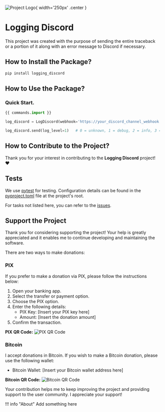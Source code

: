 ![Project Logo](
    assets/img/logo.png
){ width='250px' .center }

# Logging Discord
This project was created with the purpose of sending the entire traceback or a portion of it along with an
error message to Discord if necessary.

## How to Install the Package?
```bash
pip install logging_discord

```

## How to Use the Package?
### Quick Start.

```python
{{ commands.import }}

log_discord = LogDiscord(webhook='https://your_discord_channel_webhook')

log_discord.send(log_level=1)   # 0 = unknown, 1 = debug, 2 = info, 3 = warning, 4 = error, 5 = critical
```

## How to Contribute to the Project?
Thank you for your interest in contributing to the **Logging Discord** project! :heart:

## Tests
We use [pytest](https://pytest.org/) for testing. Configuration details can be found in the
[pyproject.toml](https://github.com/brunobrown/logging-discord/blob/master/pyproject.toml) file at the project's root.

For tasks not listed here, you can refer to the [issues](https://github.com/brunobrown/logging-discord/issues).

## Support the Project

Thank you for considering supporting the project! Your help is greatly appreciated and it enables me
to continue developing and maintaining the software.

There are two ways to make donations:

### PIX

If you prefer to make a donation via PIX, please follow the instructions below:

1. Open your banking app.
2. Select the transfer or payment option.
3. Choose the PIX option.
4. Enter the following details:
   - PIX Key: [Insert your PIX key here]
   - Amount: [Insert the donation amount]
5. Confirm the transaction.

**PIX QR Code:**
![PIX QR Code](link_to_your_pix_qr_code.png)

### Bitcoin

I accept donations in Bitcoin. If you wish to make a Bitcoin donation, please use the
following wallet:

- Bitcoin Wallet: [Insert your Bitcoin wallet address here]

**Bitcoin QR Code:**
![Bitcoin QR Code](link_to_your_bitcoin_qr_code.png)

Your contribution helps me to keep improving the project and providing support to the user community. I appreciate your support!

!!! info "About"
    Add something here